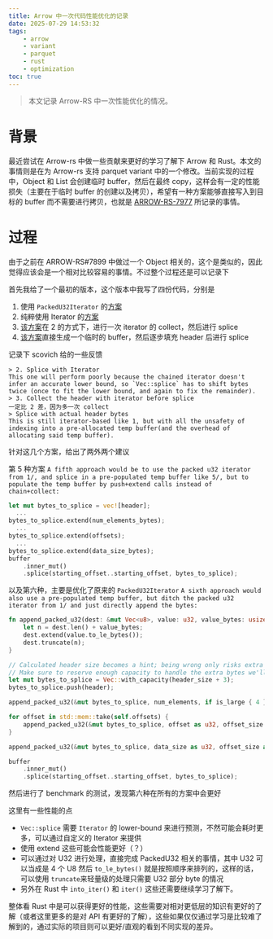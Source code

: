 ```yaml
---
title: Arrow 中一次代码性能优化的记录
date: 2025-07-29 14:53:32
tags:
    - arrow
    - variant
    - parquet
    - rust
    - optimization
toc: true
---
```

> 本文记录 Arrow-RS 中一次性能优化的情况。

# 背景
最近尝试在 Arrow-rs 中做一些贡献来更好的学习了解下 Arrow 和 Rust。本文的事情则是在为 Arrow-rs 支持 parquet variant 中的一个修改。当前实现的过程中，Object 和 List 会创建临时 buffer，然后在最终 copy，这样会有一定的性能损失（主要在于临时 buffer 的创建以及拷贝），希望有一种方案能够直接写入到目标的 buffer 而不需要进行拷贝，也就是 [ARROW-RS-7977](https://github.com/apache/arrow-rs/issues/7977) 所记录的事情。

<!--more-->

# 过程
由于之前在 ARROW-RS#7899 中做过一个 Object 相关的，这个是类似的，因此觉得应该会是一个相对比较容易的事情。不过整个过程还是可以记录下

首先我给了一个最初的版本，这个版本中我写了四份代码，分别是

1. 使用 `PackedU32Iterator` 的[方案](https://github.com/apache/arrow-rs/pull/7987/commits/e4603c1d9b885c2f15871eddc87d1de45beb998e)
2. 纯粹使用 Iterator 的[方案](https://github.com/klion26/arrow-rs/blob/1d594b3b4a461a44ad72ecac730cbdfc537767d4/parquet-variant/src/builder.rs#L1220-L1240)
3. [该方案](https://github.com/klion26/arrow-rs/blob/7179a56258429d8431273d525ced836dd706e3e4/parquet-variant/src/builder.rs#L1220-L1241)在 2 的方式下，进行一次 iterator 的 collect，然后进行 splice
4. [该方案](https://github.com/klion26/arrow-rs/blob/9cc1b04a007c54274db81059d317747b2512e169/parquet-variant/src/builder.rs#L1265-L1285)直接生成一个临时的 buffer，然后逐步填充 header 后进行 splice

记录下 scovich 给的一些反馈
```
> 2. Splice with Iterator
This one will perform poorly because the chained iterator doesn't infer an accurate lower bound, so `Vec::splice` has to shift bytes twice (once to fit the lower bound, and again to fix the remainder).
> 3. Collect the header with iterator before splice
一定比 2 差，因为多一次 collect
> Splice with actual header bytes
This is still iterator-based like 1, but with all the unsafety of indexing into a pre-allocated temp buffer(and the overhead of allocating said temp buffer).
```
针对这几个方案，给出了两外两个建议

第 5 种方案
`A fifth approach would be to use the packed u32 iterator from 1/, and splice in a pre-populated temp buffer like 5/, but to populate the temp buffer by push+extend calls instead of chain+collect:`

```rust
let mut bytes_to_splice = vec![header];
  ...
bytes_to_splice.extend(num_elements_bytes);
  ...
bytes_to_splice.extend(offsets);
  ...
bytes_to_splice.extend(data_size_bytes);
buffer
    .inner_mut()
    .splice(starting_offset..starting_offset, bytes_to_splice);
```

以及第六种，主要是优化了原来的 `PackedU32Iterator`
`A sixth approach would also use a pre-populated temp buffer, but ditch the packed u32 iterator from 1/ and just directly append the bytes:`

```rust
fn append_packed_u32(dest: &mut Vec<u8>, value: u32, value_bytes: usize) {
    let n = dest.len() + value_bytes;
    dest.extend(value.to_le_bytes());
    dest.truncate(n);
}

// Calculated header size becomes a hint; being wrong only risks extra allocations.
// Make sure to reserve enough capacity to handle the extra bytes we'll truncate.
let mut bytes_to_splice = Vec::with_capacity(header_size + 3);
bytes_to_splice.push(header);

append_packed_u32(&mut bytes_to_splice, num_elements, if is_large { 4 } else { 1 });

for offset in std::mem::take(self.offsets) {
    append_packed_u32(&mut bytes_to_splice, offset as u32, offset_size as usize);
}

append_packed_u32(&mut bytes_to_splice, data_size as u32, offset_size as usize);

buffer
    .inner_mut()
    .splice(starting_offset..starting_offset, bytes_to_splice);
```

然后进行了 benchmark 的测试，发现第六种在所有的方案中会更好



这里有一些性能的点
- `Vec::splice` 需要 `Iterator` 的 lower-bound 来进行预测，不然可能会耗时更多，可以通过自定义的 Iterator 来提供
- 使用 extend 这些可能会性能更好（？）
- 可以通过对 U32 进行处理，直接完成 PackedU32 相关的事情，其中 U32 可以当成是 4 个 U8 然后 `to_le_bytes()` 就是按照顺序来排列的，这样的话，可以使用 `truncate`来轻量级的处理只需要 U32 部分 byte 的情况
- 另外在 Rust 中 `into_iter()` 和 `iter()` 这些还需要继续学习了解下。


整体看 Rust 中是可以获得更好的性能，这些需要对相对更低层的知识有更好的了解（或者这里更多的是对 API 有更好的了解），这些如果仅仅通过学习是比较难了解到的，通过实际的项目则可以更好/直观的看到不同实现的差异。
